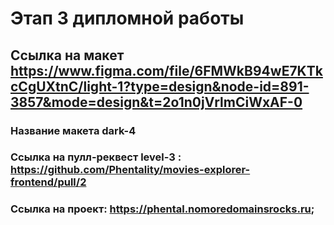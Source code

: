 # Этап 3 дипломной работы

## Ссылка на макет https://www.figma.com/file/6FMWkB94wE7KTkcCgUXtnC/light-1?type=design&node-id=891-3857&mode=design&t=2o1n0jVrlmCiWxAF-0

### Название макета dark-4
### Ссылка на пулл-реквест level-3 : https://github.com/Phentality/movies-explorer-frontend/pull/2
### Ссылка на проект: https://phental.nomoredomainsrocks.ru;